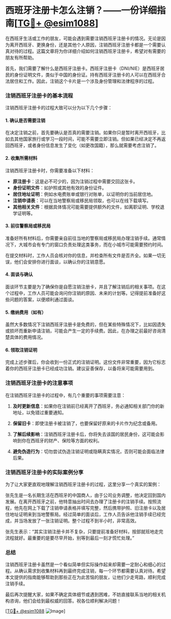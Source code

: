 # 西班牙注册卡怎么注销？——一份详细指南[[TG💪+ @esim1088](https://t.me/s/esim1088)]

在西班牙生活或工作的朋友，可能会遇到需要注销西班牙注册卡的情况。无论是因为离开西班牙、更换身份，还是其他个人原因，注销西班牙注册卡都是一个需要认真对待的过程。这篇文章将为你详细介绍如何注销西班牙注册卡，希望对有需要的朋友有所帮助。

首先，我们需要了解什么是西班牙注册卡。西班牙注册卡（DNI/NIE）是西班牙居民的身份证明文件，类似于中国的身份证。持有西班牙注册卡的人可以在西班牙合法居住和工作。因此，注销这个卡片是一个涉及身份管理和法律程序的过程。

### 注销西班牙注册卡的基本流程

注销西班牙注册卡的过程大致可以分为以下几个步骤：

#### 1. 确认是否需要注销
在决定注销之前，首先要确认是否真的需要注销。如果你只是暂时离开西班牙，比如去其他国家旅行或学习一段时间，可能不需要立即注销。但如果已经决定不再返回西班牙，或者身份信息发生了变化（如更改国籍），那么就需要考虑注销了。

#### 2. 收集所需材料
注销西班牙注册卡时，你需要准备以下材料：
- **原注册卡**：这是必不可少的，因为注销过程中需要交回这张卡。
- **身份证明文件**：如护照或其他有效的身份证件。
- **居住地址证明**：例如水电费账单或银行对账单，以证明你的当前居住地。
- **注销申请表**：可以在当地警察局或移民局领取，也可以在线下载填写。
- **其他相关文件**：根据具体情况可能需要提供额外的文件，如离职证明、学校退学证明等。

#### 3. 前往警察局或移民局
准备好所有材料后，你需要亲自前往当地的警察局或移民局办理注销手续。通常情况下，大城市会有专门的窗口负责处理这类事务，而在小城市可能需要预约时间。

在提交材料时，工作人员会核对你的信息，并检查所有文件是否齐全。如果一切无误，他们会安排你进行面谈，以确认你的注销意愿。

#### 4. 面谈与确认
面谈环节主要是为了确保你是自愿注销注册卡，并且了解注销后的相关事项。在这个过程中，工作人员可能会询问你注销的原因、未来的计划等。记得提前准备好这些问题的答案，以便顺利通过面谈。

#### 5. 缴纳费用（如有）
虽然大多数情况下注销西班牙注册卡是免费的，但在某些特殊情况下，比如因遗失或损坏而重新申请注销，可能会产生一定的手续费。因此，在办理之前最好咨询清楚具体的费用情况。

#### 6. 领取注销证明
完成上述步骤后，你会收到一份正式的注销证明。这份文件非常重要，因为它标志着你的西班牙注册卡已经成功注销。建议妥善保存，以备将来可能需要用到。

### 注销西班牙注册卡的注意事项

在注销西班牙注册卡的过程中，有几个重要的事项需要注意：

1. **及时更新信息**：如果你在注销前已经离开了西班牙，务必通知相关部门你的新地址，以免错过重要通知。
   
2. **保留旧卡**：即使注册卡被注销了，也要保留好原来的卡片作为纪念或备用。

3. **了解后续影响**：注销西班牙注册卡后，你将失去该国的居民身份，这可能会影响到你在西班牙的财产、保险等方面的权利。

4. **避免伪造行为**：切勿尝试伪造注销证明或隐瞒真实情况，否则可能会面临法律后果。

### 注销西班牙注册卡的实际案例分享

为了让大家更直观地理解注销西班牙注册卡的过程，这里分享一个真实的案例：

张先生是一名长期生活在西班牙的中国商人，由于公司业务调整，他决定回到国内发展。在离开西班牙之前，他特意抽出时间去办理了注册卡的注销手续。按照流程，他先在网上下载了注销申请表格并填写完整，然后携带护照、旧注册卡以及居住地址证明来到当地警察局。经过简单的面谈后，工作人员告诉他注销手续已经完成，并当场发放了一张注销证明。整个过程不到半小时，非常高效。

张先生表示：“其实注销注册卡并不复杂，只要提前准备好材料，按部就班地走完流程就好。最重要的是要尽早开始，别等到最后一刻才慌忙处理。”

### 总结

注销西班牙注册卡虽然是一个看似简单但实际操作起来却需要一定耐心和细心的过程。从确认需求到收集材料再到最终完成注销，每一个环节都需要认真对待。希望本文提供的指南能够帮助到那些正在为此苦恼的朋友，让他们少走弯路，顺利完成注销手续。

最后再次提醒大家，如果不确定具体细节或遇到困难，不妨直接联系当地的相关机构咨询，他们会给到最权威的回答。祝各位顺利解决问题！

[[TG💪+ @esim1088](https://t.me/s/esim1088) ![Image](https://i.postimg.cc/4NQfJmqS/Snipaste-2025-05-13-00-14-12.png)]
